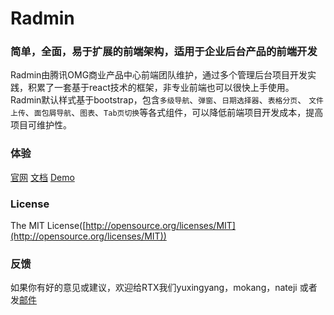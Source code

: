 # Radmin

### 简单，全面，易于扩展的前端架构，适用于企业后台产品的前端开发

Radmin由腾讯OMG商业产品中心前端团队维护，通过多个管理后台项目开发实践，积累了一套基于react技术的框架，非专业前端也可以很快上手使用。
Radmin默认样式基于bootstrap，包含`多级导航`、`弹窗`、`日期选择器`、`表格分页`、 `文件上传`、`面包屑导航`、`图表`、`Tab页切换`等各式组件，可以降低前端项目开发成本，提高项目可维护性。

### 体验

[官网](http://radmin.qq.com/)
[文档](http://radmin.qq.com/docs/index.html)
[Demo](http://radmin.qq.com/project/index.html)


### License

The MIT License([http://opensource.org/licenses/MIT](http://opensource.org/licenses/MIT))

### 反馈

如果你有好的意见或建议，欢迎给RTX我们yuxingyang，mokang，nateji
或者发[邮件](mailto:yuxingyang@tencent.com,mokang@tencent.com,nateji@tencent.com)
